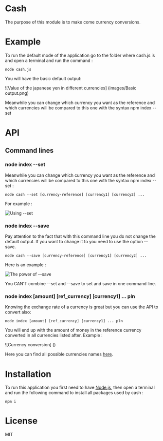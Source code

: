 # Cash

The purpose of this module is to make come currency conversions.

# Example

To run the default mode of the application go to the folder where cash.js is and open a terminal and run the command :

    node cash.js

You will have the basic default output:

![Value of the japanese yen in different currencies] (images/Basic output.png)

Meanwhile you can change which currency you want as the reference and which currencies will be compared to this one with the syntax npm index --set

# API

## Command lines

### node index --set

Meanwhile you can change which currency you want as the reference and which currencies will be compared to this one with the syntax npm index --set :

    node cash --set [currency-reference] [currency1] [currency2] ...

For example :

![Using --set]()

### node index --save

Pay attention to the fact that with this command line you do not change the default output. If you want to change it to you need to use the option --save.

    node cash --save [currency-reference] [currency1] [currency2] ...

Here is an example :

![The power of --save]()

You CAN'T combine --set and --save to set and save in one command line.

### node index [amount] [ref_currency] [currency1] ... pln

Knowing the exchange rate of a currency is great but you can use the API to convert also:

    node index [amount] [ref_currency] [currency1] ... pln

You will end up with the amount of money in the reference currency converted in all currencies listed after. Example :

![Currency conversion] ()


Here you can find all possible currencies names [here](https://api.exchangeratesapi.io/latest).

# Installation

To run this application you first need to have [Node.js](https://nodejs.org/en/download/), then open a terminal and run the following command to install all packages used by cash :

    npm i

# License

MIT

